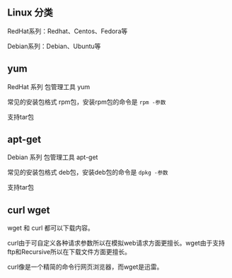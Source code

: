 ## Linux 分类
RedHat系列：Redhat、Centos、Fedora等

Debian系列：Debian、Ubuntu等

## yum
RedHat 系列 包管理工具 yum

常见的安装包格式 rpm包，安装rpm包的命令是 `rpm -参数`

支持tar包

## apt-get
Debian 系列 包管理工具 apt-get

常见的安装包格式 deb包，安装deb包的命令是 `dpkg -参数`

支持tar包

## curl wget
wget 和 curl 都可以下载内容。

curl由于可自定义各种请求参数所以在模拟web请求方面更擅长。wget由于支持ftp和Recursive所以在下载文件方面更擅长。

curl像是一个精简的命令行网页浏览器，而wget是迅雷。